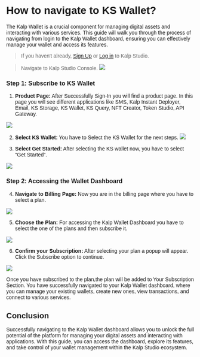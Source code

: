 <style>  body { font-family: "Source Sans 3", sans-serif!important; }</style>

<link  href="https://fonts.googleapis.com/css2?family=Source+Sans+3:ital,wght@0,200..900;1,200..900&display=swap"  rel="stylesheet">  <link  rel="stylesheet"  href="https://fonts.googleapis.com/icon?family=Material+Icons">

# **How to navigate to KS Wallet?**

The Kalp Wallet is a crucial component for managing digital assets and interacting with various services. This guide will walk you through the process of navigating from login to the Kalp Wallet dashboard, ensuring you can effectively manage your wallet and access its features.

> If you haven't already, [Sign Up](https://docs.kalp.studio/Products/Kalp-Studio-Console/Onboarding/How-to-Sign-Up-to-Kalp-Studio-Platform/) or [Log in](https://docs.kalp.studio/Products/Kalp-Studio-Console/Onboarding/How-to-log-in-to-your-Kalp-Studio-Account/) to Kalp Studio. 


> Navigate to Kalp Studio Console.
![](https://docs-images-kalp-studio.s3.ap-south-1.amazonaws.com/Audit+3/navikswallet/n4.png)
    

### **Step 1: Subscribe to KS Wallet**


1.  **Product Page:** After Successfully Sign-In you will find a product page. In this page you will see different applications like SMS, Kalp Instant Deployer, Email, KS Storage, KS Wallet, KS Query, NFT Creator, Token Studio, API Gateway.

![](https://docs-images-kalp-studio.s3.ap-south-1.amazonaws.com/Audit+3/navikswallet/n5.png)

2.  **Select KS Wallet:** You have to Select the KS Wallet for the next steps.
![](https://docs-images-kalp-studio.s3.ap-south-1.amazonaws.com/Audit+3/navikswallet/n6.png)

3.  **Select Get Started:** After selecting the KS wallet now, you have to select "Get Started".

![](https://docs-images-kalp-studio.s3.ap-south-1.amazonaws.com/Audit+3/navikswallet/n7.png)

### **Step 2: Accessing the Wallet Dashboard**
    
4.  **Navigate to Billing Page:** Now you are in the billing page where you have to select a plan.

![](https://docs-images-kalp-studio.s3.ap-south-1.amazonaws.com/Audit+3/navikswallet/n8.png)

5.  **Choose the Plan:** For accessing the Kalp Wallet Dashboard you have to select the one of the plans and then subscribe it.

![](https://docs-images-kalp-studio.s3.ap-south-1.amazonaws.com/Audit+3/navikswallet/n10.png)

6.  **Confirm your Subscription:** After selecting your plan a popup will appear. Click the Subscribe option to continue.
    
![](https://docs-images-kalp-studio.s3.ap-south-1.amazonaws.com/Audit+3/navikswallet/n11.png)

Once you have subscribed to the plan,the plan will be added to Your Subscription Section.  You have successfully navigated to your Kalp Wallet dashboard, where you can manage your existing wallets, create new ones, view transactions, and connect to various services.
    

## **Conclusion**

Successfully navigating to the Kalp Wallet dashboard allows you to unlock the full potential of the platform for managing your digital assets and interacting with applications. With this guide, you can access the dashboard, explore its features, and take control of your wallet management within the Kalp Studio ecosystem.
